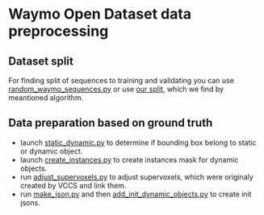 # Waymo Open Dataset data preprocessing

## Dataset split

For finding split of sequences to training and validating you can use [random_waymo_sequences.py](create_split/random_waymo_sequences.py) or use [our split](create_split/best_split.npz), which we find by meantioned algorithm.

## Data preparation based on ground truth

- launch [static_dynamic.py](GT_instances/static_dynamic.py) to determine if bounding box belong to static or dynamic object.
- launch [create_instances.py](GT_instances/create_instances.py) to create instances mask for dynamic objects.
- run [adjust_supervoxels.py](GT_instances/adjust_supervoxels.py) to adjust supervoxels, which were originaly created by VCCS and link them.
- run [make_json.py](GT_instances/make_json.py) and then [add_init_dynamic_objects.py](GT_instances/add_init_dynamic_objects.py) to create init jsons.
